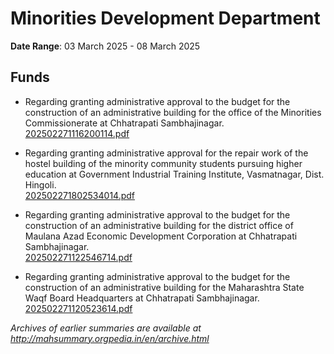 # Minorities Development Department

**Date Range**: 03 March 2025 - 08 March 2025


## Funds
- Regarding granting administrative approval to the budget for the construction of an administrative building for the office of the Minorities Commissionerate at Chhatrapati Sambhajinagar.\
  [202502271116200114.pdf](https://gr.maharashtra.gov.in/Site/Upload/Government%20Resolutions/English/202502271116200114.pdf)

- Regarding granting administrative approval for the repair work of the hostel building of the minority community students pursuing higher education at Government Industrial Training Institute, Vasmatnagar, Dist. Hingoli.\
  [202502271802534014.pdf](https://gr.maharashtra.gov.in/Site/Upload/Government%20Resolutions/English/202502271802534014.pdf)

- Regarding granting administrative approval to the budget for the construction of an administrative building for the district office of Maulana Azad Economic Development Corporation at Chhatrapati Sambhajinagar.\
  [202502271122546714.pdf](https://gr.maharashtra.gov.in/Site/Upload/Government%20Resolutions/English/202502271122546714.pdf)

- Regarding granting administrative approval to the budget for the construction of an administrative building for the Maharashtra State Waqf Board Headquarters at Chhatrapati Sambhajinagar.\
  [202502271120523614.pdf](https://gr.maharashtra.gov.in/Site/Upload/Government%20Resolutions/English/202502271120523614.pdf)


*Archives of earlier summaries are available at http://mahsummary.orgpedia.in/en/archive.html*